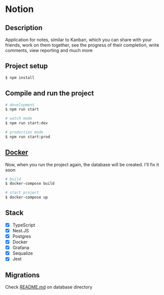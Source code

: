 <h1>Notion</h1>

## Description
<p>Application for notes, similar to Kanban, which you can share with your friends, work on them together, see the progress of their completion, write comments, view reporting and much more</p>

## Project setup

```bash
$ npm install
```

## Compile and run the project

```bash
# development
$ npm run start

# watch mode
$ npm run start:dev

# production mode
$ npm run start:prod
```

## <a href="https://www.docker.com/">Docker</a>
<p>Now, when you run the project again, the database will be created. I'll fix it soon</p>

```bash
# build 
$ docker-compose build 

# start project
$ docker-compose up
```

## Stack
- [X] TypeScript
- [X] Nest.JS
- [X] Postgres
- [X] Docker
- [X] Grafana
- [X] Sequalize
- [X] Jest

## Migrations
<p>Check <a href="https://github.com/volxdya/notion/blob/main/database/README.md">README.md</a> on database directory</p>